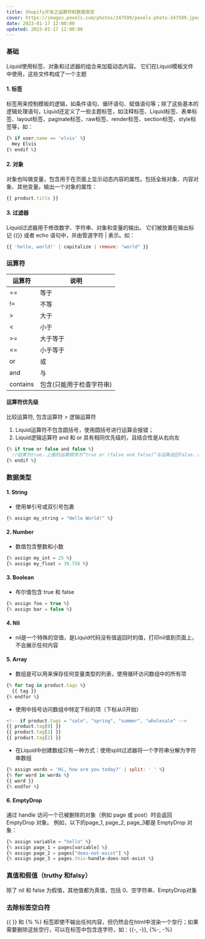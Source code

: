 ```yaml
---
title: Shopify开发之运算符和数据类型
cover: https://images.pexels.com/photos/247599/pexels-photo-247599.jpeg
date: 2023-01-17 12:00:00
updated: 2023-01-17 12:00:00
---
```

### 基础
Liquid使用标签、对象和过滤器的组合来加载动态内容。 它们在Liquid模板文件中使用，这些文件构成了一个主题
#### 1. 标签
标签用来控制模板的逻辑，如条件语句、循环语句、赋值语句等；除了这些基本的逻辑处理语句，Liquid还定义了一些主题标签，如注释标签、Liquid标签、表单标签、layout标签、paginate标签、raw标签、render标签、section标签、style标签等，如：
```js
{% if user.name == 'elvis' %}
  Hey Elvis
{% endif %}
```
#### 2. 对象
对象也叫做变量，包含用于在页面上显示动态内容的属性。包括全局对象、内容对象、其他变量。输出一个对象的属性：
```js
{{ product.title }} 
```
#### 3. 过滤器
Liquid过滤器用于修改数字、字符串、对象和变量的输出。 它们被放置在输出标记 {{\}\} 或者 echo 语句中，并由管道字符 | 表示。如：
```js
{{ 'hello, world!' | capitalize | remove: "world" }}
```

### 运算符
运算符|说明
-|-
==|等于
!=|不等
\>|大于
<|小于
\>=|大于等于
<=|小于等于
or|或
and|与
contains|包含(只能用于检查字符串)
#### 运算符优先级
比较运算符, 包含运算符 > 逻辑运算符

1. Liquid运算符不包含圆括号，使用圆括号进行运算会报错；
2. Liquid逻辑运算符 and 和 or 具有相同优先级的，且结合性是从右向左
```js
{% if true or false and false %}
  //结果为true，上面的运算顺序为“true or (false and false)”与运算返回false，或晕眩
{% endif %}
```

### 数据类型
#### 1. String
- 使用单引号或双引号包裹
```js
{% assign my_string = "Hello World!" %}
```
#### 2. Number
- 数值包含整数和小数
```js
{% assign my_int = 25 %}
{% assign my_float = 39.756 %}
```
#### 3. Boolean
- 布尔值包含 true 和 false
```js
{% assign foo = true %}
{% assign bar = false %}
```
#### 4. Nil
- nil是一个特殊的空值，是Liquid代码没有值返回时的值，打印nil值到页面上，不会展示任何内容
#### 5. Array
- 数组是可以用来保存任何变量类型的列表，使用循环访问数组中的所有项
```js
{% for tag in product.tags %}
  {{ tag }}
{% endfor %}
```
- 使用中括号访问数组中特定下标的项（下标从0开始）
```js
<!-- if product.tags = "sale", "spring", "summer", "wholesale" -->
{{ product.tag[0] }}
{{ product.tag[1] }}
{{ product.tag[2] }}
```
- 在Liquid中创建数组只有一种方式：使用split过滤器将一个字符串分解为字符串数组
```js
{% assign words = 'Hi, how are you today?' | split: ' ' %}
{% for word in words %}
{{ word }}
{% endfor %}
```
#### 6. EmptyDrop
通过 handle 访问一个已被删除的对象（例如 page 或 post）时会返回 EmptyDrop 对象。
例如，以下的page_1, page_2, page_3都是 EmptyDrop 对象：
```js
{% assign variable = "hello" %}
{% assign page_1 = pages[variable] %}
{% assign page_2 = pages["does-not-exist"] %}
{% assign page_3 = pages.this-handle-does-not-exist %}
```
### 真值和假值（truthy 和falsy）
除了 nil 和 false 为假值，其他值都为真值，包括 0、空字符串、EmptyDrop对象

### 去除标签空白符
{{ \}\} 和 {% %} 标签即使不输出任何内容，但仍然会在html中渲染一个空行；如果需要删除这些空行，可以在标签中包含连字符，如：{{-, -\}\}, {%-, -%}


